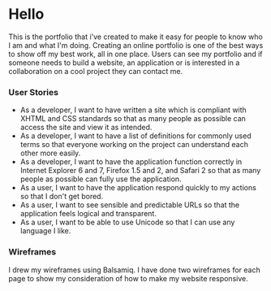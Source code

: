 

# Hello

 This is the portfolio  that  i've created  to make it easy for people to know who  I am and what I'm doing. Creating an online portfolio is one of the best ways to show off my best work, all in one place. Users can see my portfolio and if someone needs to build a website, an application or is interested in a collaboration on a cool project they can contact me.


### User Stories

- As a developer, I want to have written a site which is compliant with XHTML and CSS standards so that as many people as possible can access the site and view it as intended. 
- As a developer, I want to have a list of definitions for commonly used terms so that everyone working on the
project can understand each other more easily. 
- As a developer, I want to have the application function correctly in Internet Explorer 6 and 7, Firefox 1.5 and 2, and Safari 2 so that as many people as possible can fully use the application. 
- As a user, I want to have the application respond quickly to my actions so that I don't get bored. 
- As a user, I want to see sensible and predictable URLs so that the application feels logical and transparent. 
- As a user, I want to be able to use Unicode so that I can use any language I like. 

### Wireframes

I drew my wireframes using Balsamiq. I have done two wireframes for each page to show my consideration of how to make my website responsive.
